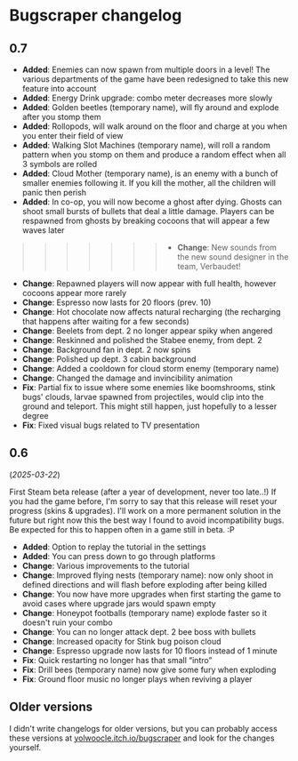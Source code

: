 # Bugscraper changelog

## 0.7

- **Added**: Enemies can now spawn from multiple doors in a level! The various departments of the game have been redesigned to take this new feature into account
- **Added**: Energy Drink upgrade: combo meter decreases more slowly
- **Added**: Golden beetles (temporary name), will fly around and explode after you stomp them
- **Added**: Rollopods, will walk around on the floor and charge at you when you enter their field of view
- **Added**: Walking Slot Machines (temporary name), will roll a random pattern when you stomp on them and produce a random effect when all 3 symbols are rolled
- **Added**: Cloud Mother (temporary name), is an enemy with a bunch of smaller enemies following it. If you kill the mother, all the children will panic then perish 
- **Added**: In co-op, you will now become a ghost after dying. Ghosts can shoot small bursts of bullets that deal a little damage. Players can be respawned from ghosts by breaking cocoons that will appear a few waves later
>>>>>>>- **Change**: New sounds from the new sound designer in the team, Verbaudet!
- **Change**: Repawned players will now appear with full health, however cocoons appear more rarely  
- **Change**: Espresso now lasts for 20 floors (prev. 10)
- **Change**: Hot chocolate now affects natural recharging (the recharging that happens after waiting for a few seconds)
- **Change**: Beelets from dept. 2 no longer appear spiky when angered
- **Change**: Reskinned and polished the Stabee enemy, from dept. 2
- **Change**: Background fan in dept. 2 now spins 
- **Change**: Polished up dept. 3 cabin background
- **Change**: Added a cooldown for cloud storm enemy (temporary name)
- **Change**: Changed the damage and invincibility animation
- **Fix**: Partial fix to issue where some enemies like boomshrooms, stink bugs' clouds, larvae spawned from projectiles, would clip into the ground and teleport. This might still happen, just hopefully to a lesser degree
- **Fix**: Fixed visual bugs related to TV presentation

## 0.6 
(*2025-03-22*)

First Steam beta release (after a year of development, never too late..!) If you had the game before, I'm sorry to say that this release will reset your progress (skins & upgrades). I'll work on a more permanent solution in the future but right now this the best way I found to avoid incompatibility bugs. Be expected for this to happen often in a game still in beta. :P

- **Added**: Option to replay the tutorial in the settings 
- **Added**: You can press down to go through platforms
- **Change**: Various improvements to the tutorial
- **Change**: Improved flying nests (temporary name): now only shoot in defined directions and will flash before exploding after being killed
- **Change**: You now have more upgrades when first starting the game to avoid cases where upgrade jars would spawn empty 
- **Change**: Honeypot footballs (temporary name) explode faster so it doesn't ruin your combo
- **Change**: You can no longer attack dept. 2 bee boss with bullets
- **Change**: Increased opacity for Stink bug poison cloud
- **Change**: Espresso upgrade now lasts for 10 floors instead of 1 minute
- **Fix**: Quick restarting no longer has that small “intro”
- **Fix**: Drill bees (temporary name) now give some fury when exploding
- **Fix**: Ground floor music no longer plays when reviving a player 

## Older versions
I didn't write changelogs for older versions, but you can probably access these versions at [yolwoocle.itch.io/bugscraper](https://yolwoocle.itch.io/bugscraper) and look for the changes yourself.